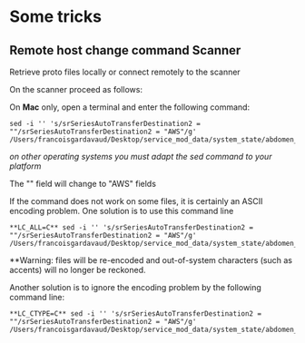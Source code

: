 # Some tricks


## Remote host change command Scanner

Retrieve proto files locally or connect remotely to the scanner


On the scanner proceed as follows:


On **Mac** only, open a terminal and enter the following command:
```
sed -i '' 's/srSeriesAutoTransferDestination2 = ""/srSeriesAutoTransferDestination2 = "AWS"/g' /Users/francoisgardavaud/Desktop/service_mod_data/system_state/abdomen_*.proto
```
*on other operating systems you must adapt the sed command to your platform*


The "" field will change to "AWS" fields

If the command does not work on some files, it is certainly an ASCII encoding problem. One solution is to use this command line
```
**LC_ALL=C** sed -i '' 's/srSeriesAutoTransferDestination2 = ""/srSeriesAutoTransferDestination2 = "AWS"/g' /Users/francoisgardavaud/Desktop/service_mod_data/system_state/abdomen_*.proto
```
**Warning: files will be re-encoded and out-of-system characters (such as accents) will no longer be reckoned.

Another solution is to ignore the encoding problem by the following command line:
```
**LC_CTYPE=C** sed -i '' 's/srSeriesAutoTransferDestination2 = ""/srSeriesAutoTransferDestination2 = "AWS"/g' /Users/francoisgardavaud/Desktop/service_mod_data/system_state/abdomen_*.proto
```

